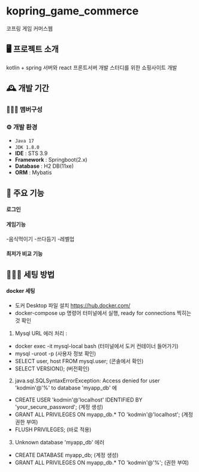 # kopring_game_commerce
코프링 게임 커머스웹


## 🖥️ 프로젝트 소개
kotlin + spring 서버와 
react 프론트서버 개발 스터디를 위한 쇼핑사이트 개발
<br>

## 🕰️ 개발 기간

### 🧑‍🤝‍🧑 맴버구성

### ⚙️ 개발 환경
- `Java 17`
- `JDK 1.8.0`
- **IDE** : STS 3.9
- **Framework** : Springboot(2.x)
- **Database** : H2 DB(11xe)
- **ORM** : Mybatis

## 📌 주요 기능
#### 로그인
#### 게임기능
-음식먹이기
-쓰다듬기
-레벨업
#### 최저가 비교 기능 

## 🧑‍🤝‍🧑 세팅 방법
#### docker 세팅
- 도커 Desktop 파일 설치 https://hub.docker.com/
- docker-compose up 명령어 터미널에서 실행, ready for connections 찍히는 것 확인
1. Mysql URL 에러 처리 :
  - docker exec -it mysql-local bash (터미널에서 도커 컨테이너 들어가기)
  - mysql -uroot -p (사용자 정보 확인)
  - SELECT user, host FROM mysql.user; (콘솔에서 확인)
  - SELECT VERSION(); (버전확인)
2. java.sql.SQLSyntaxErrorException: Access denied for user 'kodmin'@'%' to database 'myapp_db' 에
  - CREATE USER 'kodmin'@'localhost' IDENTIFIED BY 'your_secure_password'; (계정 생성)
  - GRANT ALL PRIVILEGES ON myapp_db.* TO 'kodmin'@'localhost'; (계정 권한 부여)
  - FLUSH PRIVILEGES; (바로 적용)
3. Unknown database 'myapp_db' 에러
  - CREATE DATABASE myapp_db; (계정 생성)
  - GRANT ALL PRIVILEGES ON myapp_db.* TO 'kodmin'@'%'; (권한 부여)
